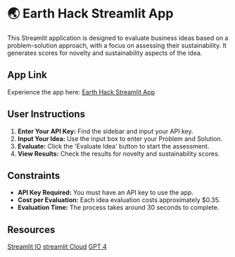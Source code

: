 # 🌏 Earth Hack Streamlit App

This Streamlit application is designed to evaluate business ideas based on a problem-solution approach, with a focus on assessing their sustainability. It generates scores for novelty and sustainability aspects of the idea.

## App Link

Experience the app here: [Earth Hack Streamlit App](https://templateyo.streamlit.app/)

## User Instructions

1. **Enter Your API Key:** Find the sidebar and input your API key.
2. **Input Your Idea:** Use the input box to enter your Problem and Solution.
3. **Evaluate:** Click the 'Evaluate Idea' button to start the assessment.
4. **View Results:** Check the results for novelty and sustainability scores.

## Constraints

- **API Key Required:** You must have an API key to use the app.
- **Cost per Evaluation:** Each idea evaluation costs approximately $0.35.
- **Evaluation Time:** The process takes around 30 seconds to complete.

## Resources

[Streamlit IO](https://streamlit.io/)
[streamlit Cloud](https://streamlit.io/cloud)
[GPT 4](https://openai.com/gpt-4)
